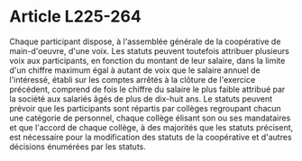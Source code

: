 # Article L225-264

Chaque participant dispose, à l'assemblée générale de la coopérative de main-d'oeuvre, d'une voix.   Les statuts peuvent toutefois attribuer plusieurs voix aux participants, en fonction du montant de leur salaire, dans la limite d'un chiffre maximum égal à autant de voix que le salaire annuel de l'intéressé, établi sur les comptes arrêtés à la clôture de l'exercice précédent, comprend de fois le chiffre du salaire le plus faible attribué par la société aux salariés âgés de plus de dix-huit ans.   Le statuts peuvent prévoir que les participants sont répartis par collèges regroupant chacun une catégorie de personnel, chaque collège élisant son ou ses mandataires et que l'accord de chaque collège, à des majorités que les statuts précisent, est nécessaire pour la modification des statuts de la coopérative et d'autres décisions énumérées par les statuts.